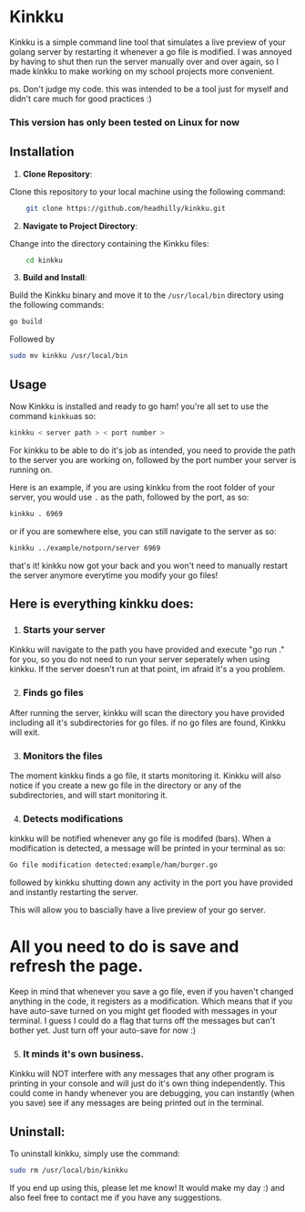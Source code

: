 
# Kinkku

Kinkku is a simple command line tool that simulates a live preview of your golang server by restarting it whenever a go file is modified.
I was annoyed by having to shut then run the server manually over and over again, so I made kinkku to make working on my school projects more convenient.

ps. Don't judge my code. this was intended to be a tool just for myself and didn't care much for good practices :)

### This version has only been tested on Linux for now

## Installation

1. **Clone Repository**:

Clone this repository to your local machine using the following command:

```bash
    git clone https://github.com/headhilly/kinkku.git
```

2. **Navigate to Project Directory**:

Change into the directory containing the Kinkku files:

```bash
    cd kinkku
```

3. **Build and Install**:

Build the Kinkku binary and move it to the `/usr/local/bin` directory using the following commands:

```bash
go build
```

Followed by


```bash
sudo mv kinkku /usr/local/bin
```

## Usage

Now Kinkku is installed and ready to go ham! you're all set to use the command `kinkku`as so:

```bash
kinkku < server path > < port number >
```
For kinkku to be able to do it's job as intended, you need to provide the path to the server you are working on, followed by the port number your server is running on.

Here is an example, if you are using kinkku from the root folder of your server, you would use `.` as the path, followed by the port, as so:

```bash
kinkku . 6969
```
or if you are somewhere else, you can still navigate to the server as so:

```bash
kinkku ../example/notporn/server 6969
```

that's it! kinkku now got your back and you won't need to manually restart the server anymore everytime you modify your go files!

## Here is everything kinkku does:
1. ### Starts your server
Kinkku will navigate to the path you have provided and execute "go run ." for you, so you do not need to run your server seperately when using kinkku.
If the server doesn't run at that point, im afraid it's a you problem.

2. ### Finds go files
After running the server, kinkku will scan the directory you have provided including all it's subdirectories for go files.
if no go files are found, Kinkku will exit.

3. ### Monitors the files
The moment kinkku finds a go file, it starts monitoring it.
Kinkku will also notice if you create a new go file in the directory or any of the subdirectories, and will start monitoring it.

4. ### Detects modifications
kinkku will be notified whenever any go file is modifed (bars).
When a modification is detected, a message will be printed in your terminal as so:

```bash
Go file modification detected:example/ham/burger.go
```
followed by kinkku shutting down any activity in the port you have provided and instantly restarting the server.

This will allow you to bascially have a live preview of your go server.

# All you need to do is save and refresh the page.


Keep in mind that whenever you save a go file, even if you haven't changed anything in the code, it registers as a modification.
Which means that if you have auto-save turned on you might get flooded with messages in your terminal. I guess I could do a flag that turns off the messages  but can't bother yet. Just turn off your auto-save for now :)

5. ### It minds it's own business.

Kinkku will NOT interfere with any messages that any other program is printing in your console and will just do it's own thing independently.
This could come in handy whenever you are debugging, you can instantly (when you save) see if any messages are being printed out in the terminal.


## Uninstall:

To uninstall kinkku, simply use the command:

```bash
sudo rm /usr/local/bin/kinkku
```

If you end up using this, please let me know! It would make my day :) and also feel free to contact me if you have any suggestions.